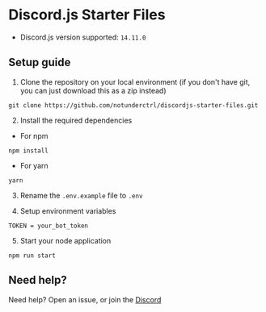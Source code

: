 # Discord.js Starter Files

- Discord.js version supported: `14.11.0`

## Setup guide

1. Clone the repository on your local environment (if you don't have git, you can just download this as a zip instead)
   
```
git clone https://github.com/notunderctrl/discordjs-starter-files.git
```

2. Install the required dependencies

- For npm
```
npm install
```

- For yarn
 
```
yarn
```

3. Rename the `.env.example` file to `.env` 

4. Setup environment variables

```env
TOKEN = your_bot_token
```

5. Start your node application
```
npm run start
```


## Need help?

Need help? Open an issue, or join the [Discord](https://discord.underctrl.io)
